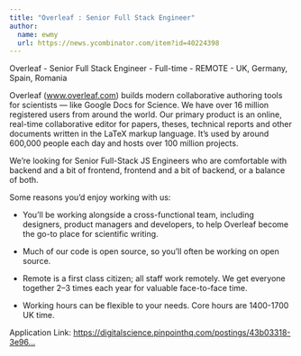 ```yaml
---
title: "Overleaf : Senior Full Stack Engineer"
author:
  name: ewmy
  url: https://news.ycombinator.com/item?id=40224398
---
```

Overleaf - Senior Full Stack Engineer - Full-time - REMOTE - UK, Germany, Spain, Romania

Overleaf (www.overleaf.com) builds modern collaborative authoring tools for scientists — like Google Docs for Science. We have over 16 million registered users from around the world. Our primary product is an online, real-time collaborative editor for papers, theses, technical reports and other documents written in the LaTeX markup language. It’s used by around 600,000 people each day and hosts over 100 million projects.

We’re looking for Senior Full-Stack JS Engineers who are comfortable with backend and a bit of frontend, frontend and a bit of backend, or a balance of both.

Some reasons you’d enjoy working with us:

- You’ll be working alongside a cross-functional team, including designers, product managers and developers, to help Overleaf become the go-to place for scientific writing.

- Much of our code is open source, so you’ll often be working on open source.

- Remote is a first class citizen; all staff work remotely. We get everyone together 2–3 times each year for valuable face-to-face time.

- Working hours can be flexible to your needs. Core hours are 1400-1700 UK time.

Application Link: <a href="https:&#x2F;&#x2F;digitalscience.pinpointhq.com&#x2F;postings&#x2F;43b03318-3e96-4bec-881a-2bfcc47a423b?utm_medium=job_board&amp;utm_source=HN-2024-05" rel="nofollow">https:&#x2F;&#x2F;digitalscience.pinpointhq.com&#x2F;postings&#x2F;43b03318-3e96...</a>
